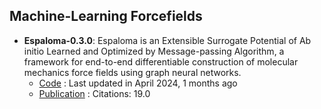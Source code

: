 
## **Machine-Learning Forcefields**
- **Espaloma-0.3.0**: Espaloma is an Extensible Surrogate Potential of Ab initio Learned and Optimized by Message-passing Algorithm, a framework for end-to-end differentiable construction of molecular mechanics force fields using graph neural networks.
	- [Code](https://github.com/choderalab/espaloma) : Last updated in April 2024, 1 months ago
	- [Publication](https://doi.org/10.1039/D2SC02739A) : Citations: 19.0
